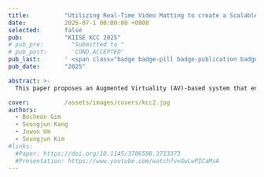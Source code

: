 ```yaml
---
title:          "Utilizing Real-Time Video Matting to create a Scalable System for Real Hand Visualization and Interaction within Augmented Virtuality"
date:           2025-07-1 00:00:00 +0800
selected:       false
pub:            "KIISE KCC 2025"
# pub_pre:        "Submitted to "
# pub_post:       'COND.ACCEPTED'
pub_last:       ' <span class="badge badge-pill badge-publication badge-success">1st Author</span>'
pub_date:       "2025"

abstract: >-
  This paper proposes an Augmented Virtuality (AV)-based system that enables real-time extraction, visualization, and interaction with a user's actual hands within a virtual environment. To overcome the limitations of conventional 3D model-based hand representations, the system utilizes egocentric RGB video captured by a ZED Mini stereo camera and applies the Robust Video Matting (RVM) model to segment the hand region. The segmented hands are then visualized within a Unity-based virtual environment. Despite its simple hardware configuration and low computational latency, the system achieves high visual fidelity and demonstrates the feasibility of various hand-based interactions by integrating with Oculus hand tracking capabilities.

cover:          /assets/images/covers/kcc2.jpg
authors:
  - Bocheon Gim
  - Seongjun Kang
  - Juwon Um
  - Seungjun Kim
#links:
  #Paper: https://doi.org/10.1145/3706598.3713373
  #Presentation: https://www.youtube.com/watch?v=GwLwPICaMsA
---
```

